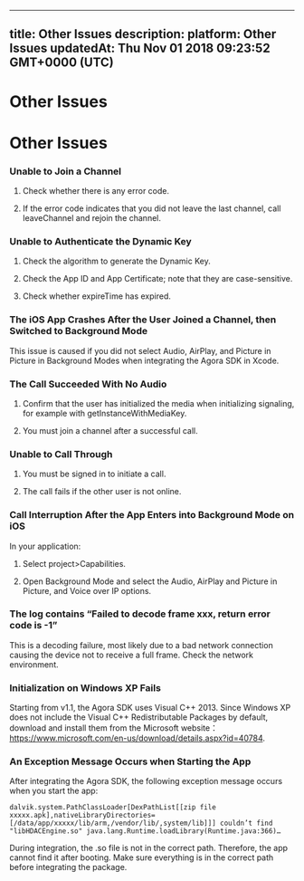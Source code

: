 
---
title: Other Issues
description: 
platform: Other Issues
updatedAt: Thu Nov 01 2018 09:23:52 GMT+0000 (UTC)
---
# Other Issues
# Other Issues

### Unable to Join a Channel

1. Check whether there is any error code.

2. If the error code indicates that you did not leave the last channel, call leaveChannel and rejoin the channel.

### Unable to Authenticate the Dynamic Key

1. Check the algorithm to generate the Dynamic Key.

2. Check the App ID and App Certificate; note that they are case-sensitive.

3. Check whether expireTime has expired.

### The iOS App Crashes After the User Joined a Channel, then Switched to Background Mode

This issue is caused if you did not select Audio, AirPlay, and Picture in Picture in Background Modes when integrating the Agora SDK in Xcode.

### The Call Succeeded With No Audio

1. Confirm that the user has initialized the media when initializing signaling, for example with getInstanceWithMediaKey.

2. You must join a channel after a successful call.

### Unable to Call Through

1. You must be signed in to initiate a call.

2. The call fails if the other user is not online.

### Call Interruption After the App Enters into Background Mode on iOS

In your application:

1. Select project>Capabilities.

2. Open Background Mode and select the Audio, AirPlay and Picture in Picture, and Voice over IP options.

### The log contains “Failed to decode frame xxx, return error code is -1”

This is a decoding failure, most likely due to a bad network connection causing the device not to receive a full frame. Check the network environment.

### Initialization on Windows XP Fails

Starting from v1.1, the Agora SDK uses Visual C++ 2013. Since Windows XP does not include the Visual C++ Redistributable Packages by default, download and install them from the Microsoft website：https://www.microsoft.com/en-us/download/details.aspx?id=40784.

### An Exception Message Occurs when Starting the App

After integrating the Agora SDK, the following exception message occurs when you start the app:

```
dalvik.system.PathClassLoader[DexPathList[[zip file xxxxx.apk],nativeLibraryDirectories=[/data/app/xxxxx/lib/arm,/vendor/lib/,system/lib]]] couldn’t find "libHDACEngine.so" java.lang.Runtime.loadLibrary(Runtime.java:366)…
```

During integration, the .so file is not in the correct path. Therefore, the app cannot find it after booting. Make sure everything is in the correct path before integrating the package.








